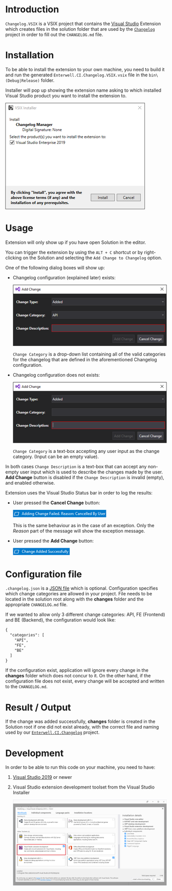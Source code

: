 # Introduction 
`Changelog.VSIX` is a VSIX project that contains the [Visual Studio](https://visualstudio.microsoft.com/vs/) Extension which creates files in the solution folder that are used by the [`Changelog`](../Enterwell.CI.Changelog) project in order to fill out the `CHANGELOG.md` file.

# Installation

To be able to install the extension to your own machine, you need to build it and run the generated `Enterwell.CI.Changelog.VSIX.vsix` file in the `bin\(Debug|Release)` folder. 

Installer will pop up showing the extension name asking to which installed Visual Studio product you want to install the extension to.

![](../img/installer.png)

# Usage

Extension will only show up if you have open Solution in the editor.

You can trigger the extension by using the `ALT + C` shortcut or by right-clicking on the Solution and selecting the `Add Change to Changelog` option.

One of the following dialog boxes will show up:

+ Changelog configuration (explained later) exists:

  ![](../img/dialog_withConfig.png)

  `Change Category` is a drop-down list containing all of the valid categories for the changelog that are defined in the aforementioned Changelog configuration.

+ Changelog configuration does not exists:

  ![](../img/dialog_withoutConfig.png)

  `Change Category` is a text-box accepting any user input as the change category. (Input can be an empty value).

In both cases `Change Description` is a text-box that can accept any non-empty user input which is used to describe the changes made by the user. **Add Change** button is disabled if the `Change Description` is invalid (empty), and enabled otherwise.

Extension uses the Visual Studio Status bar in order to log the results:

+ User pressed the **Cancel Change** button:

  ![](../img/statusBar_cancelled.png)

  This is the same behaviour as in the case of an exception. Only the *Reason* part of the message will show the exception message.

+ User pressed the **Add Change** button:

  ![](../img/statusBar_added.png)

# Configuration file
`.changelog.json` is a [JSON file](https://www.json.org/json-en.html) which is optional. Configuration specifies which change categories are allowed in your project. File needs to be located in the solution root along with the **changes** folder and the appropriate `CHANGELOG.md` file.

If we wanted to allow only 3 different change categories: API, FE (Frontend) and BE (Backend), the configuration would look like:

```
{
  "categories": [
    "API",
    "FE",
    "BE"
  ]
}
```

If the configuration exist, application will ignore every change in the **changes** folder which does not concur to it. On the other hand, if the configuration file does not exist, every change will be accepted and written to the `CHANGELOG.md`.

# Result / Output

If the change was added successfully, **changes** folder is created in the Solution root if one did not exist already, with the correct file and naming used by our [`Enterwell.CI.Changelog`](../Enterwell.CI.Changelog) project.

# Development

In order to be able to run this code on your machine, you need to have:
1. [Visual Studio 2019](https://visualstudio.microsoft.com/vs/) or newer
2. Visual Studio extension development toolset from the Visual Studio Installer

   ![](../img/dependency.png)